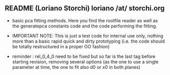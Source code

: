 README (Loriano Storchi) loriano /at/ storchi.org
---------------------------------------------------------------------

- basic pca fitting methods. Here  you  find  the  rootfile  reader 
  as well as the generatepca constants code and the code performing 
  the fitting.

- IMPORTANT NOTE: This is just a test code for internal  use  only, 
  nothing more than a basic rapid quick and dirty prototyping (i.e.
  the code should be totally restructured in a proper  OO  fashion)

- reminder : rel_0_4_0 need to be fixed but so far is the last  tag 
  before starting revision, removing several options (as the one to 
  use a single parameter at time, the one to fit also d0 or  x0  in
  both planes) 

